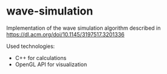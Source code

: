 # wave-simulation
Implementation of the wave simulation algorithm described in https://dl.acm.org/doi/10.1145/3197517.3201336

Used technologies:
- C++ for calculations
- OpenGL API for visualization
